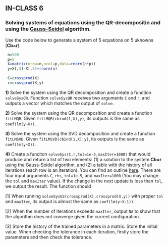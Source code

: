 ## IN-CLASS 6

### Solving systems of equations using the QR-decompositin and using the [Gauss-Seidel](https://github.com/gdlc/STAT_COMP/blob/master/HANDOUTS/GaussSeidel.md) algorithm.

Use the code below to generate a system of 5 equations on 5 uknowns (**Cb=r**).

```r
 n=500
 p=5
 X=matrix(nrow=n,ncol=p,data=rnorm(n*p))
 y=X[,3]-X[,5]+rnorm(n)
 
 C=crossprod(X)
 r=crossprod(X,y)

```

**1)** Solve the system using the QR decomposition and create a function `solveSysQR`. Function `solveSysQR` receives two arguments `C` and `r`, and outputs a vector which matches the output of `solve`.

**2)** Solve the system using the QR decomposition and create a function `fitLMQR`. Given `fitLMQR(cbind(1,X),y)`, its outputs is the same as `coef(lm(y~X))`.

**3)** Solve the system using the SVD decomposition and create a function `fitLMSVD`. Given `fitLMSVD(cbind(1,X),y)`, its outputs is the same as `coef(lm(y~X))`.

**4)** Create a funciton `solveSys(C,r,tol=1e-5,maxIter=1000)` that would produce and return a list of two elements: (1) a solution to the system **Cb=r** using the Gauss-Seidel algorithm, and (2) a table with the history of all iterations (each row is an iteration). You can find an outline [here](https://github.com/gdlc/STAT_COMP/blob/master/HANDOUTS/GaussSeidel.md). There are four input arguments `C`, `rhs`, `tol=1e-5`, and `maxIter=1000` (You may change the `tol` and `maxIter` value). If the change in the next update is less than `tol`, we output the result. The function should

[1] When running `solveSysGS(crossprod(X),crossprod(X,y))` with proper `tol` and `maxIter`, its output is almost the same as `coef(lm(y~X-1))`.

[2] When the number of iterations exceeds `maxIter`, output `NA` to show that the algorithm does not converge given the current configuration.

[3] Store the history of the trained parameters in a matrix. Store the initial value. When checking the tolerance in each iteration, firstly store the parameters and then check the tolerance.

